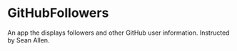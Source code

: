 # GitHubFollowers
An app the displays followers and other GitHub user information. Instructed by Sean Allen.
